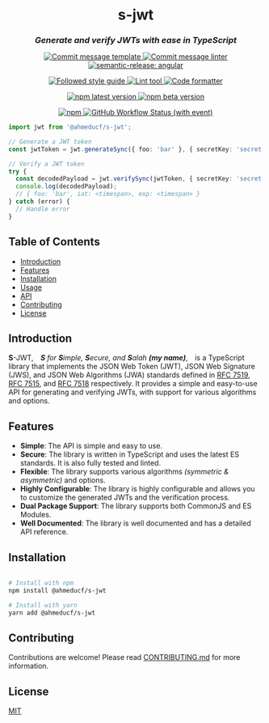 <h1 align="center" style="border-bottom: none;">s-jwt</h1>
<h2 align="center" style="font-size:1.17em"><em>Generate and verify JWTs with ease in TypeScript</em></h2>

<p align="center">
  <a href="https://www.conventionalcommits.org/en/v1.0.0/">
    <img alt="Commit message template" src="https://img.shields.io/badge/commit_template-Conventional_Commits-%23FE5196?style=flat&logo=conventional-commits">
  </a>
  <a href="https://github.com/conventional-changelog/commitlint">
    <img alt="Commit message linter" src="https://img.shields.io/badge/commit_message_linter-Commitlint-%23E8E8E8?style=flat&logo=commitlint&logoColor=%23E8E8E8&labelColor=3C444C">
  </a>
  <a href="https://github.com/semantic-release/semantic-release">
    <img alt="semantic-release: angular" src="https://img.shields.io/badge/semantic--release-Angular-e10079?logo=semantic-release">
  </a>
</p>

<p align="center">
  <a href="https://github.com/airbnb/javascript">
    <img alt="Followed style guide" src="https://img.shields.io/badge/style_guide-Airbnb-FF5A5F?logo=airbnb&style=flat">
  </a>
  <a href="http://eslint.org/">
    <img alt="Lint tool" src="https://img.shields.io/badge/linter-ESLint-4B32C3?style=flat&logo=eslint&logoColor=4B32C3&labelColor=f5f5f5">
  </a>
  <a href="https://github.com/prettier/prettier">
    <img alt="Code formatter" src="https://img.shields.io/badge/formatter-Prettier-F7B93E?style=flat&logo=prettier&logoColor=F7B93E">
  </a>
</p>

<p align="center">
  <a href="https://www.npmjs.com/package/@ahmeducf/s-jwt">
    <img alt="npm latest version" src="https://img.shields.io/npm/v/@ahmeducf/s-jwt/latest.svg?logo=npm">
  </a>
  <a href="https://www.npmjs.com/package/@ahmeducf/s-jwt">
    <img alt="npm beta version" src="https://img.shields.io/npm/v/@ahmeducf/s-jwt/beta.svg?logo=npm">
  </a>
</p>

<p align="center">
  <a href="https://npmjs.com/package/@ahmeducf/s-jwt">
    <img alt="npm" src="https://img.shields.io/npm/dt/%40ahmeducf%2Fs-jwt?logo=npm">
  </a>
  <a href="https://github.com/ahmeducf/s-jwt/actions?query=workflow%3ATest%20and%20Release+branch%3Amain">  
    <img alt="GitHub Workflow Status (with event)" src="https://img.shields.io/github/actions/workflow/status/ahmeducf/s-jwt/test_and_release.yml?logo=github&labelColor=3C444C">
  </a>
</p>

```typescript
import jwt from '@ahmeducf/s-jwt';

// Generate a JWT token
const jwtToken = jwt.generateSync({ foo: 'bar' }, { secretKey: 'secret' });

// Verify a JWT token
try {
  const decodedPayload = jwt.verifySync(jwtToken, { secretKey: 'secret' });
  console.log(decodedPayload);
  // { foo: 'bar', iat: <timespan>, exp: <timespan> }
} catch (error) {
  // Handle error
}
```

## Table of Contents

- [Introduction](#introduction)
- [Features](#features)
- [Installation](#installation)
- [Usage](#usage)
- [API](#api)
- [Contributing](#contributing)
- [License](#license)

## Introduction

**S**-JWT,&emsp;_**S** for **S**imple, **S**ecure, and **S**alah **(my name)**_,&emsp;is a TypeScript library that implements the JSON Web Token (JWT), JSON Web Signature (JWS), and JSON Web Algorithms (JWA) standards defined in [RFC 7519](https://datatracker.ietf.org/doc/html/rfc7519), [RFC 7515](https://datatracker.ietf.org/doc/html/rfc7515), and [RFC 7518](https://datatracker.ietf.org/doc/html/rfc7518) respectively. It provides a simple and easy-to-use API for generating and verifying JWTs, with support for various algorithms and options.

## Features

- **Simple**: The API is simple and easy to use.
- **Secure**: The library is written in TypeScript and uses the latest ES standards. It is also fully tested and linted.
- **Flexible**: The library supports various algorithms _(symmetric & asymmetric)_ and options.
- **Highly Configurable**: The library is highly configurable and allows you to customize the generated JWTs and the verification process.
- **Dual Package Support**: The library supports both CommonJS and ES Modules.
- **Well Documented**: The library is well documented and has a detailed API reference.

## Installation

```bash

# Install with npm
npm install @ahmeducf/s-jwt

# Install with yarn
yarn add @ahmeducf/s-jwt

```

## Contributing

Contributions are welcome! Please read [CONTRIBUTING.md](./CONTRIBUTING.md) for more information.

## License

[MIT](./LICENSE)
